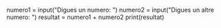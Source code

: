 numero1 = input("Digues un numero: ")
numero2 = input("Digues un altre numero: ")
resultat = numero1 + numero2 
print(resultat) 
